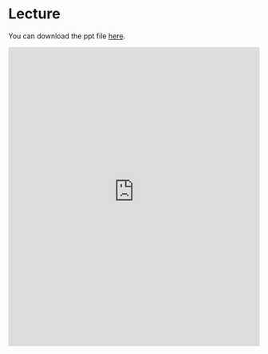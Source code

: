 # Lecture

You can download the ppt file [here](https://thelogicalgrammar.github.io/pLoT_course/11_caseStudies.pptx).

<iframe src='https://thelogicalgrammar.github.io/pLoT_course/11_caseStudies.pdf' width='100%' height='600px' frameborder='0'>
